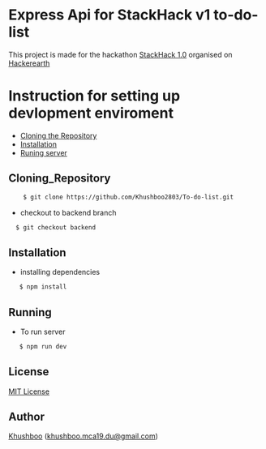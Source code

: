# Express Api for StackHack v1 to-do-list

This project is made for the hackathon [StackHack 1.0](https://www.hackerearth.com/challenges/hackathon/stackhack-v1/) organised on [Hackerearth](https://www.hackerearth.com/)

# Instruction for setting up devlopment enviroment

- [Cloning the Repository](#Cloning_Repository)
- [Installation](#Installation)
- [Runing server](#Running)

## Cloning_Repository

```sh
    $ git clone https://github.com/Khushboo2803/To-do-list.git
```

- checkout to backend branch

```sh
  $ git checkout backend
```

## Installation

- installing dependencies

```sh
   $ npm install
```

## Running

- To run server

```sh
   $ npm run dev
```

## License

[MIT License](http://www.opensource.org/licenses/mit-license.php)

## Author

[Khushboo](https://github.com/khushboo2803) ([khushboo.mca19.du@gmail.com](mailto:khushboo.mca19.du@gmail.com))
